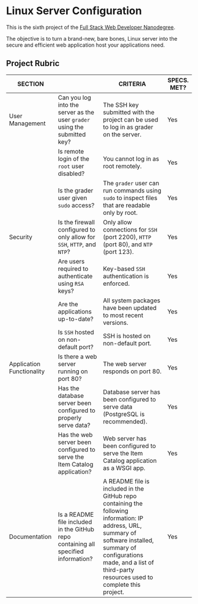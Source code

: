 # Linux Server Configuration

This is the sixth project of the [Full Stack Web Developer Nanodegree](https://in.udacity.com/course/full-stack-web-developer-nanodegree--nd004/?). 

The objective is to turn a brand-new, bare bones, Linux server into the secure and efficient web application host your applications need.


## Project Rubric

|SECTION||CRITERIA|SPECS. MET?|
|---|---|---|---|
| User Management | Can you log into the server as the user `grader` using the submitted key? | The SSH key submitted with the project can be used to log in as grader on the server. |Yes|
| | Is remote login of the `root` user disabled? | You cannot log in as root remotely. |Yes|
| | Is the grader user given `sudo` access? | The `grader` user can run commands using `sudo` to inspect files that are readable only by root.|Yes|
| Security | Is the firewall configured to only allow for `SSH`, `HTTP`, and` NTP`? | Only allow connections for `SSH` (port 2200), `HTTP` (port 80), and `NTP` (port 123). |Yes|
| | Are users required to authenticate using `RSA` keys? |Key-based `SSH` authentication is enforced.|Yes|
| | Are the applications up-to-date? | All system packages have been updated to most recent versions. |Yes|
| | Is `SSH` hosted on non-default port? | SSH is hosted on non-default port. |Yes|
| Application Functionality | Is there a web server running on port 80? |The web server responds on port 80.|Yes|
| | Has the database server been configured to properly serve data? | Database server has been configured to serve data (PostgreSQL is recommended).|Yes|
| | Has the web server been configured to serve the Item Catalog application? | Web server has been configured to serve the Item Catalog application as a WSGI app.|Yes|
| Documentation | Is a README file included in the GitHub repo containing all specified information? |A README file is included in the GitHub repo containing the following information: IP address, URL, summary of software installed, summary of configurations made, and a list of third-party resources used to complete this project.|Yes|
